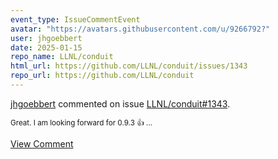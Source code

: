 ```yaml
---
event_type: IssueCommentEvent
avatar: "https://avatars.githubusercontent.com/u/9266792?"
user: jhgoebbert
date: 2025-01-15
repo_name: LLNL/conduit
html_url: https://github.com/LLNL/conduit/issues/1343
repo_url: https://github.com/LLNL/conduit
---
```


<a href='https://github.com/jhgoebbert' target='_blank'>jhgoebbert</a> commented on issue <a href='https://github.com/LLNL/conduit/issues/1343' target='_blank'>LLNL/conduit#1343</a>.

<small>Great. I am looking forward for 0.9.3 👍 ...</small>

<a href='https://github.com/LLNL/conduit/issues/1343' target='_blank'>View Comment</a>